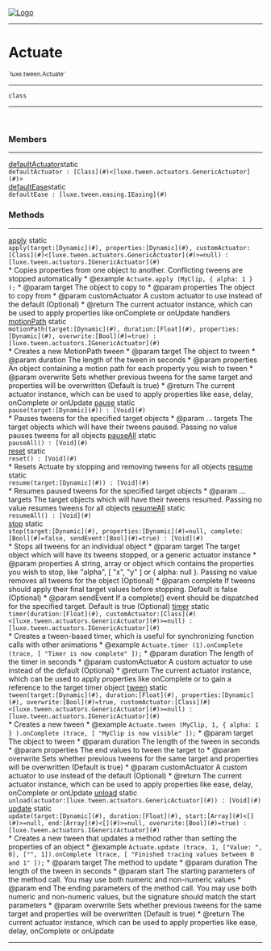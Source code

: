 
[![Logo](../../../images/logo.png)](../../../api/index.html)

---



<h1>Actuate</h1>
<small>`luxe.tween.Actuate`</small>



---

`class`

---

&nbsp;
&nbsp;



<h3>Members</h3> <hr/><span class="member apipage">
                <a name="defaultActuator"><a class="lift" href="#defaultActuator">defaultActuator</a></a><span class="inline-block static">static</span><div class="clear"></div><code class="signature apipage">defaultActuator : [Class](#)&lt;[luxe.tween.actuators.GenericActuator](#)&gt;</code><br/></span>
            <span class="small_desc_flat"></span><span class="member apipage">
                <a name="defaultEase"><a class="lift" href="#defaultEase">defaultEase</a></a><span class="inline-block static">static</span><div class="clear"></div><code class="signature apipage">defaultEase : [luxe.tween.easing.IEasing](#)</code><br/></span>
            <span class="small_desc_flat"></span>





<h3>Methods</h3> <hr/><span class="method apipage">
            <a name="apply"><a class="lift" href="#apply">apply</a></a> <span class="inline-block static">static</span><div class="clear"></div><code class="signature apipage">apply(target:[Dynamic](#)<span></span>, properties:[Dynamic](#)<span></span>, customActuator:[Class](#)&lt;[luxe.tween.actuators.GenericActuator](#)&gt;<span>=null</span>) : [luxe.tween.actuators.IGenericActuator](#)</code><br/><span class="small_desc_flat">* Copies properties from one object to another. Conflicting tweens are stopped automatically
     * @example     <code>Actuate.apply (MyClip, { alpha: 1 } );</code>
     * @param   target      The object to copy to
     * @param   properties      The object to copy from
     * @param   customActuator      A custom actuator to use instead of the default (Optional)
     * @return      The current actuator instance, which can be used to apply properties like onComplete or onUpdate handlers</span>
        </span>
    <span class="method apipage">
            <a name="motionPath"><a class="lift" href="#motionPath">motionPath</a></a> <span class="inline-block static">static</span><div class="clear"></div><code class="signature apipage">motionPath(target:[Dynamic](#)<span></span>, duration:[Float](#)<span></span>, properties:[Dynamic](#)<span></span>, overwrite:[Bool](#)<span>=true</span>) : [luxe.tween.actuators.IGenericActuator](#)</code><br/><span class="small_desc_flat">* Creates a new MotionPath tween
     * @param   target      The object to tween
     * @param   duration        The length of the tween in seconds
     * @param   properties      An object containing a motion path for each property you wish to tween
     * @param   overwrite       Sets whether previous tweens for the same target and properties will be overwritten (Default is true)
     * @return      The current actuator instance, which can be used to apply properties like ease, delay, onComplete or onUpdate</span>
        </span>
    <span class="method apipage">
            <a name="pause"><a class="lift" href="#pause">pause</a></a> <span class="inline-block static">static</span><div class="clear"></div><code class="signature apipage">pause(target:[Dynamic](#)<span></span>) : [Void](#)</code><br/><span class="small_desc_flat">* Pauses tweens for the specified target objects
     * @param   ... targets     The target objects which will have their tweens paused. Passing no value pauses tweens for all objects</span>
        </span>
    <span class="method apipage">
            <a name="pauseAll"><a class="lift" href="#pauseAll">pauseAll</a></a> <span class="inline-block static">static</span><div class="clear"></div><code class="signature apipage">pauseAll() : [Void](#)</code><br/><span class="small_desc_flat"></span>
        </span>
    <span class="method apipage">
            <a name="reset"><a class="lift" href="#reset">reset</a></a> <span class="inline-block static">static</span><div class="clear"></div><code class="signature apipage">reset() : [Void](#)</code><br/><span class="small_desc_flat">* Resets Actuate by stopping and removing tweens for all objects</span>
        </span>
    <span class="method apipage">
            <a name="resume"><a class="lift" href="#resume">resume</a></a> <span class="inline-block static">static</span><div class="clear"></div><code class="signature apipage">resume(target:[Dynamic](#)<span></span>) : [Void](#)</code><br/><span class="small_desc_flat">* Resumes paused tweens for the specified target objects
     * @param   ... targets     The target objects which will have their tweens resumed. Passing no value resumes tweens for all objects</span>
        </span>
    <span class="method apipage">
            <a name="resumeAll"><a class="lift" href="#resumeAll">resumeAll</a></a> <span class="inline-block static">static</span><div class="clear"></div><code class="signature apipage">resumeAll() : [Void](#)</code><br/><span class="small_desc_flat"></span>
        </span>
    <span class="method apipage">
            <a name="stop"><a class="lift" href="#stop">stop</a></a> <span class="inline-block static">static</span><div class="clear"></div><code class="signature apipage">stop(target:[Dynamic](#)<span></span>, properties:[Dynamic](#)<span>=null</span>, complete:[Bool](#)<span>=false</span>, sendEvent:[Bool](#)<span>=true</span>) : [Void](#)</code><br/><span class="small_desc_flat">* Stops all tweens for an individual object
     * @param   target      The target object which will have its tweens stopped, or a generic actuator instance
     * @param   properties      A string, array or object which contains the properties you wish to stop, like "alpha", [ "x", "y" ] or { alpha: null }. Passing no value removes all tweens for the object (Optional)
     * @param   complete        If tweens should apply their final target values before stopping. Default is false (Optional)
     * @param   sendEvent   If a complete() event should be dispatched for the specified target. Default is true (Optional)</span>
        </span>
    <span class="method apipage">
            <a name="timer"><a class="lift" href="#timer">timer</a></a> <span class="inline-block static">static</span><div class="clear"></div><code class="signature apipage">timer(duration:[Float](#)<span></span>, customActuator:[Class](#)&lt;[luxe.tween.actuators.GenericActuator](#)&gt;<span>=null</span>) : [luxe.tween.actuators.IGenericActuator](#)</code><br/><span class="small_desc_flat">* Creates a tween-based timer, which is useful for synchronizing function calls with other animations
     * @example     <code>Actuate.timer (1).onComplete (trace, [ "Timer is now complete" ]);</code>
     * @param   duration        The length of the timer in seconds
     * @param   customActuator      A custom actuator to use instead of the default (Optional)
     * @return      The current actuator instance, which can be used to apply properties like onComplete or to gain a reference to the target timer object</span>
        </span>
    <span class="method apipage">
            <a name="tween"><a class="lift" href="#tween">tween</a></a> <span class="inline-block static">static</span><div class="clear"></div><code class="signature apipage">tween(target:[Dynamic](#)<span></span>, duration:[Float](#)<span></span>, properties:[Dynamic](#)<span></span>, overwrite:[Bool](#)<span>=true</span>, customActuator:[Class](#)&lt;[luxe.tween.actuators.GenericActuator](#)&gt;<span>=null</span>) : [luxe.tween.actuators.IGenericActuator](#)</code><br/><span class="small_desc_flat">* Creates a new tween
     * @example     <code>Actuate.tween (MyClip, 1, { alpha: 1 } ).onComplete (trace, [ "MyClip is now visible" ]);</code>
     * @param   target      The object to tween
     * @param   duration        The length of the tween in seconds
     * @param   properties      The end values to tween the target to
     * @param   overwrite           Sets whether previous tweens for the same target and properties will be overwritten (Default is true)
     * @param   customActuator      A custom actuator to use instead of the default (Optional)
     * @return      The current actuator instance, which can be used to apply properties like ease, delay, onComplete or onUpdate</span>
        </span>
    <span class="method apipage">
            <a name="unload"><a class="lift" href="#unload">unload</a></a> <span class="inline-block static">static</span><div class="clear"></div><code class="signature apipage">unload(actuator:[luxe.tween.actuators.GenericActuator](#)<span></span>) : [Void](#)</code><br/><span class="small_desc_flat"></span>
        </span>
    <span class="method apipage">
            <a name="update"><a class="lift" href="#update">update</a></a> <span class="inline-block static">static</span><div class="clear"></div><code class="signature apipage">update(target:[Dynamic](#)<span></span>, duration:[Float](#)<span></span>, start:[Array](#)&lt;[](#)&gt;<span>=null</span>, end:[Array](#)&lt;[](#)&gt;<span>=null</span>, overwrite:[Bool](#)<span>=true</span>) : [luxe.tween.actuators.IGenericActuator](#)</code><br/><span class="small_desc_flat">* Creates a new tween that updates a method rather than setting the properties of an object
     * @example     <code>Actuate.update (trace, 1, ["Value: ", 0], ["", 1]).onComplete (trace, [ "Finished tracing values between 0 and 1" ]);</code>
     * @param   target      The method to update
     * @param   duration        The length of the tween in seconds
     * @param   start       The starting parameters of the method call. You may use both numeric and non-numeric values
     * @param   end     The ending parameters of the method call. You may use both numeric and non-numeric values, but the signature should match the start parameters
     * @param   overwrite       Sets whether previous tweens for the same target and properties will be overwritten (Default is true)
     * @return      The current actuator instance, which can be used to apply properties like ease, delay, onComplete or onUpdate</span>
        </span>
    





---

&nbsp;
&nbsp;
&nbsp;
&nbsp;